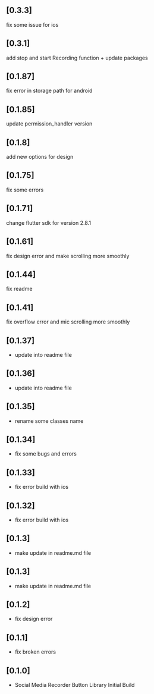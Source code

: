 ## [0.3.3] 
fix some issue for ios
## [0.3.1] 
add stop and start Recording function + update packages 
## [0.1.87] 
fix error in storage path for android

## [0.1.85] 
update permission_handler version

## [0.1.8] 
add new options for design
## [0.1.75] 
fix some errors
## [0.1.71] 
change flutter sdk for version 2.8.1
## [0.1.61] 
fix design error and make scrolling more smoothly
## [0.1.44] 
fix readme 
## [0.1.41] 
fix overflow error and mic scrolling more smoothly
## [0.1.37] 

* update into readme file
## [0.1.36] 

* update into readme file

## [0.1.35] 

* rename some classes name
## [0.1.34] 

* fix some bugs and errors
## [0.1.33] 

* fix error build with ios 
## [0.1.32] 

* fix error build with ios 
## [0.1.3] 

* make update in readme.md file 
## [0.1.3] 

* make update in readme.md file 
## [0.1.2] 

* fix design error
## [0.1.1] 

* fix broken errors  
## [0.1.0] 

* Social Media Recorder Button Library Initial Build 